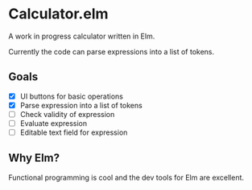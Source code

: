 # Calculator.elm

A work in progress calculator written in Elm.

Currently the code can parse expressions into a list of tokens.

## Goals

- [x] UI buttons for basic operations
- [x] Parse expression into a list of tokens
- [ ] Check validity of expression
- [ ] Evaluate expression
- [ ] Editable text field for expression

## Why Elm?

Functional programming is cool and the dev tools for Elm are excellent.
